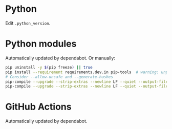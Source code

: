 # Python

Edit `.python_version`.

# Python modules

Automatically updated by dependabot. Or manually:

```bash
pip uninstall -y $(pip freeze) || true
pip install --requirement requirements.dev.in pip-tools  # warning: unpinned dependency
# Consider --allow-unsafe and --generate-hashes
pip-compile --upgrade --strip-extras --newline LF --quiet --output-file=requirements.txt requirements.in
pip-compile --upgrade --strip-extras --newline LF --quiet --output-file=requirements.dev.txt requirements.dev.in
```

# GitHub Actions

Automatically updated by dependabot.
